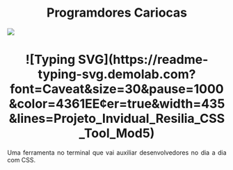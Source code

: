 <h1 align="center"> Programdores Cariocas </h1>
  <img src="http://img.shields.io/static/v1?label=STATUS&message=EM%20DESENVOLVIMENTO&color=RED&style=for-the-badge"/>
 
<h1 align="center"> ![Typing SVG](https://readme-typing-svg.demolab.com?font=Caveat&size=30&pause=1000&color=4361EE&center=true&width=435&lines=Projeto_Invidual_Resilia_CSS_Tool_Mod5) </h1>
<p align="justify">Uma ferramenta no terminal que vai auxiliar desenvolvedores no dia a dia com CSS.</p>
